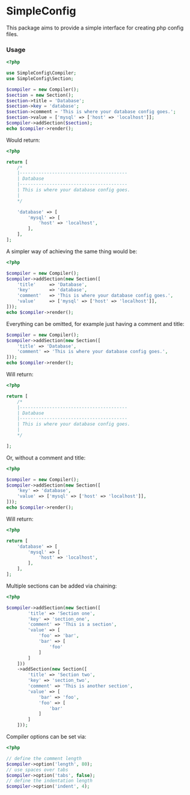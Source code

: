 # SimpleConfig

This package aims to provide a simple interface for creating php config files.

### Usage

```php
<?php

use SimpleConfig\Compiler;
use SimpleConfig\Section;

$compiler = new Compiler();
$section = new Section();
$section->title = 'Database';
$section->key = 'database';
$section->comment = 'This is where your database config goes.';
$section->value = ['mysql' => ['host' => 'localhost']];
$compiler->addSection($section);
echo $compiler->render();
```

Would return:

```php
<?php

return [
    /*
    |----------------------------------------
    | Database
    |----------------------------------------
    | This is where your database config goes.
    |
    */

    'database' => [
        'mysql' => [
            'host' => 'localhost',
        ],
    ],
];
```

A simpler way of achieving the same thing would be:

```php
<?php

$compiler = new Compiler();
$compiler->addSection(new Section([
    'title'     => 'Database',
    'key'       => 'database',
    'comment'   => 'This is where your database config goes.',
    'value'     => ['mysql' => ['host' => 'localhost']],
]));
echo $compiler->render();
```

Everything can be omitted, for example just having a comment and title:

```php
$compiler = new Compiler();
$compiler->addSection(new Section([
    'title' => 'Database',
    'comment' => 'This is where your database config goes.',
]));
echo $compiler->render();
```

Will return:

```php
<?php

return [
    /*
    |----------------------------------------
    | Database
    |----------------------------------------
    | This is where your database config goes.
    |
    */

];
```

Or, without a comment and title:

```php
<?php

$compiler = new Compiler();
$compiler->addSection(new Section([
    'key' => 'database',
    'value' => ['mysql' => ['host' => 'localhost']],
]));
echo $compiler->render();
```

Will return:

```php
<?php

return [
    'database' => [
        'mysql' => [
            'host' => 'localhost',
        ],
    ],
];
```

Multiple sections can be added via chaining:

```php
<?php

$compiler->addSection(new Section([
        'title' => 'Section one',
        'key' => 'section_one',
        'comment' => 'This is a section',
        'value' => [
            'foo' => 'bar',
            'bar' => [
                'foo'
            ]
        ]
    ]))
    ->addSection(new Section([
        'title' => 'Section two',
        'key' => 'section_two',
        'comment' => 'This is another section',
        'value' => [
            'bar' => 'foo',
            'foo' => [
                'bar'
            ]
        ]
    ]));
```

Compiler options can be set via:

```php
<?php

// define the comment length
$compiler->option('length', 80);
// use spaces over tabs
$compiler->option('tabs', false);
// define the indentation length
$compiler->option('indent', 4);
```
